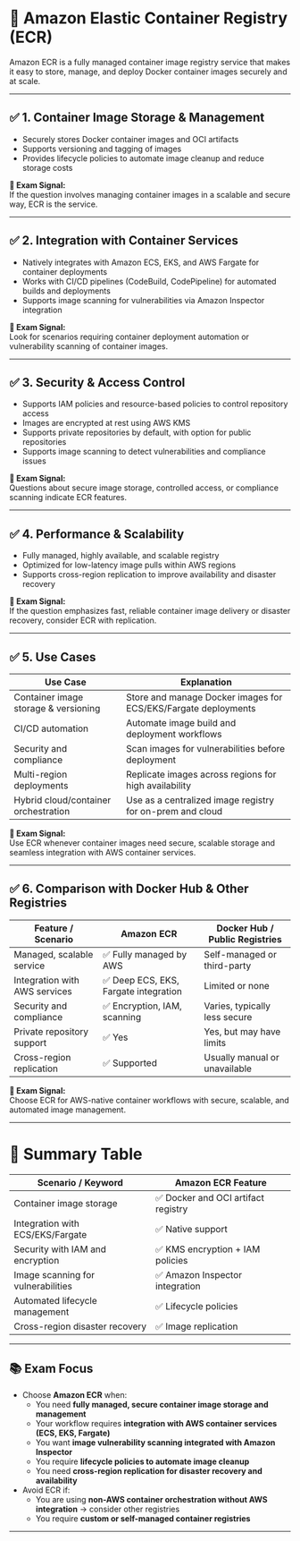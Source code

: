# 📘 Amazon Elastic Container Registry (ECR)

Amazon ECR is a fully managed container image registry service that makes it easy to store, manage, and deploy Docker container images securely and at scale.

---

## ✅ 1. Container Image Storage & Management

* Securely stores Docker container images and OCI artifacts  
* Supports versioning and tagging of images  
* Provides lifecycle policies to automate image cleanup and reduce storage costs  

**📌 Exam Signal:**  
If the question involves managing container images in a scalable and secure way, ECR is the service.

---

## ✅ 2. Integration with Container Services

* Natively integrates with Amazon ECS, EKS, and AWS Fargate for container deployments  
* Works with CI/CD pipelines (CodeBuild, CodePipeline) for automated builds and deployments  
* Supports image scanning for vulnerabilities via Amazon Inspector integration  

**📌 Exam Signal:**  
Look for scenarios requiring container deployment automation or vulnerability scanning of container images.

---

## ✅ 3. Security & Access Control

* Supports IAM policies and resource-based policies to control repository access  
* Images are encrypted at rest using AWS KMS  
* Supports private repositories by default, with option for public repositories  
* Supports image scanning to detect vulnerabilities and compliance issues  

**📌 Exam Signal:**  
Questions about secure image storage, controlled access, or compliance scanning indicate ECR features.

---

## ✅ 4. Performance & Scalability

* Fully managed, highly available, and scalable registry  
* Optimized for low-latency image pulls within AWS regions  
* Supports cross-region replication to improve availability and disaster recovery  

**📌 Exam Signal:**  
If the question emphasizes fast, reliable container image delivery or disaster recovery, consider ECR with replication.

---

## ✅ 5. Use Cases

| Use Case                     | Explanation                                          |
| ---------------------------- | --------------------------------------------------- |
| Container image storage & versioning | Store and manage Docker images for ECS/EKS/Fargate deployments |
| CI/CD automation             | Automate image build and deployment workflows       |
| Security and compliance      | Scan images for vulnerabilities before deployment   |
| Multi-region deployments     | Replicate images across regions for high availability |
| Hybrid cloud/container orchestration | Use as a centralized image registry for on-prem and cloud |

**📌 Exam Signal:**  
Use ECR whenever container images need secure, scalable storage and seamless integration with AWS container services.

---

## ✅ 6. Comparison with Docker Hub & Other Registries

| Feature / Scenario           | Amazon ECR                        | Docker Hub / Public Registries       |
| ---------------------------- | -------------------------------- | ----------------------------------- |
| Managed, scalable service    | ✅ Fully managed by AWS           | Self-managed or third-party          |
| Integration with AWS services| ✅ Deep ECS, EKS, Fargate integration | Limited or none                     |
| Security and compliance      | ✅ Encryption, IAM, scanning     | Varies, typically less secure        |
| Private repository support   | ✅ Yes                          | Yes, but may have limits             |
| Cross-region replication     | ✅ Supported                    | Usually manual or unavailable        |

**📌 Exam Signal:**  
Choose ECR for AWS-native container workflows with secure, scalable, and automated image management.

---

# 🧠 Summary Table

| Scenario / Keyword            | Amazon ECR Feature                     |
| ---------------------------- | ------------------------------------- |
| Container image storage       | ✅ Docker and OCI artifact registry   |
| Integration with ECS/EKS/Fargate | ✅ Native support                 |
| Security with IAM and encryption | ✅ KMS encryption + IAM policies  |
| Image scanning for vulnerabilities | ✅ Amazon Inspector integration |
| Automated lifecycle management | ✅ Lifecycle policies                 |
| Cross-region disaster recovery | ✅ Image replication                  |

---

## 📚 Exam Focus

- Choose **Amazon ECR** when:  
  - You need **fully managed, secure container image storage and management**  
  - Your workflow requires **integration with AWS container services (ECS, EKS, Fargate)**  
  - You want **image vulnerability scanning integrated with Amazon Inspector**  
  - You require **lifecycle policies to automate image cleanup**  
  - You need **cross-region replication for disaster recovery and availability**  
- Avoid ECR if:  
  - You are using **non-AWS container orchestration without AWS integration** → consider other registries  
  - You require **custom or self-managed container registries**  

---
